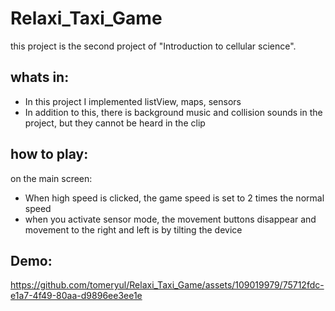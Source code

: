
# **Relaxi_Taxi_Game**

this project is the second project of  "Introduction to cellular science".

## whats in:
* In this project I implemented listView, maps, sensors
* In addition to this, there is background music and collision sounds in the project, but they cannot be heard in the clip

## how to play:
on the main screen:
* When high speed is clicked, the game speed is set to 2 times the normal speed
* when you activate sensor mode, the movement buttons disappear and movement to the right and left is by tilting the device

## Demo:
https://github.com/tomeryul/Relaxi_Taxi_Game/assets/109019979/75712fdc-e1a7-4f49-80aa-d9896ee3ee1e

